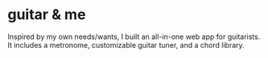 # guitar & me
Inspired by my own needs/wants, I built an all-in-one web app for guitarists. It includes a metronome, customizable guitar tuner, and a chord library.

